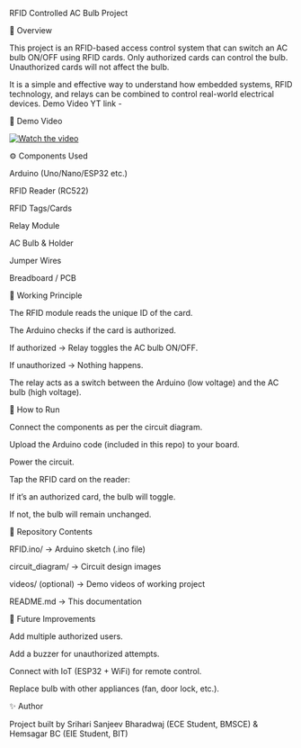 RFID Controlled AC Bulb Project

📌 Overview

This project is an RFID-based access control system that can switch an AC bulb ON/OFF using RFID cards. Only authorized cards can control the bulb. Unauthorized cards will not affect the bulb.

It is a simple and effective way to understand how embedded systems, RFID technology, and relays can be combined to control real-world electrical devices.
Demo Video YT link - 


🎥 Demo Video  

[![Watch the video](https://img.youtube.com/vi/5wbcwc3pjAg/0.jpg)](https://www.youtube.com/watch?v=5wbcwc3pjAg)




⚙️ Components Used

Arduino (Uno/Nano/ESP32 etc.)

RFID Reader (RC522)

RFID Tags/Cards

Relay Module

AC Bulb & Holder

Jumper Wires

Breadboard / PCB


🔌 Working Principle

The RFID module reads the unique ID of the card.

The Arduino checks if the card is authorized.

If authorized → Relay toggles the AC bulb ON/OFF.

If unauthorized → Nothing happens.

The relay acts as a switch between the Arduino (low voltage) and the AC bulb (high voltage).



🚀 How to Run

Connect the components as per the circuit diagram.

Upload the Arduino code (included in this repo) to your board.

Power the circuit.

Tap the RFID card on the reader:

If it’s an authorized card, the bulb will toggle.

If not, the bulb will remain unchanged.



📂 Repository Contents

RFID.ino/ → Arduino sketch (.ino file)

circuit_diagram/ → Circuit design images

videos/ (optional) → Demo videos of working project

README.md → This documentation



📝 Future Improvements

Add multiple authorized users.

Add a buzzer for unauthorized attempts.

Connect with IoT (ESP32 + WiFi) for remote control.

Replace bulb with other appliances (fan, door lock, etc.).



✨ Author

Project built by Srihari Sanjeev Bharadwaj (ECE Student, BMSCE) & Hemsagar BC (EIE Student, BIT)
